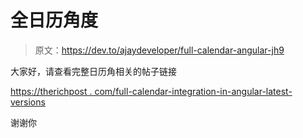 # 全日历角度

> 原文：<https://dev.to/ajaydeveloper/full-calendar-angular-jh9>

大家好，请查看完整日历角相关的帖子链接

[https://therichpost . com/full-calendar-integration-in-angular-latest-versions](https://therichpost.com/full-calendar-integration-in-angular-latest-versions)

谢谢你